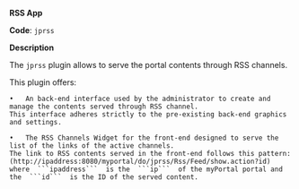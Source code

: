 **RSS App**

**Code**: ```jprss```

**Description**

The ```jprss``` plugin allows to serve the portal contents through RSS channels.

This plugin offers:

	•	An back-end interface used by the administrator to create and manage the contents served through RSS channel. 
	This interface adheres strictly to the pre-existing back-end graphics and settings.
	
	•	The RSS Channels Widget for the front-end designed to serve the list of the links of the active channels. 
	The link to RSS contents served in the front-end follows this pattern: 
	(http://ipaddress:8080/myportal/do/jprss/Rss/Feed/show.action?id) where  ```ipaddress```  is the  ```ip```  of the myPortal portal and the  ```id```  is the ID of the served content.
